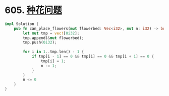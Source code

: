 # 605. [种花问题](https://leetcode-cn.com/problems/can-place-flowers/)

```rust
impl Solution {
    pub fn can_place_flowers(mut flowerbed: Vec<i32>, mut n: i32) -> bool {
        let mut tmp = vec![0i32];
        tmp.append(&mut flowerbed);
        tmp.push(0i32);
        
        for i in 1..tmp.len() - 1 {
            if tmp[i - 1] == 0 && tmp[i] == 0 && tmp[i + 1] == 0 {
                tmp[i] = 1;
                n -= 1;
            }
        }
        n <= 0
    }
}
```

